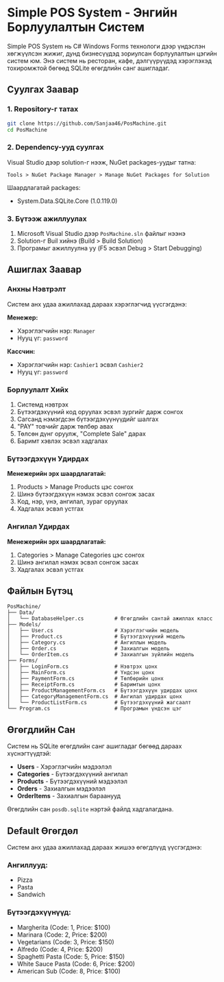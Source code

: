 # Simple POS System - Энгийн Борлуулалтын Систем

Simple POS System нь C# Windows Forms технологи дээр үндэслэн хөгжүүлсэн жижиг, дунд бизнесүүдэд зориулсан борлуулалтын цэгийн систем юм. Энэ систем нь ресторан, кафе, дэлгүүрүүдэд хэрэглэхэд тохиромжтой бөгөөд SQLite өгөгдлийн санг ашигладаг.

## Суулгах Заавар

### 1. Repository-г татах
```bash
git clone https://github.com/Sanjaa46/PosMachine.git
cd PosMachine
```

### 2. Dependency-ууд суулгах
Visual Studio дээр solution-г нээж, NuGet packages-уудыг татна:
```
Tools > NuGet Package Manager > Manage NuGet Packages for Solution
```

Шаардлагатай packages:
- System.Data.SQLite.Core (1.0.119.0)

### 3. Бүтээж ажиллуулах
1. Microsoft Visual Studio дээр `PosMachine.sln` файлыг нээнэ
2. Solution-г Buil хийнэ (Build > Build Solution)
3. Програмыг ажиллуулна уу (F5 эсвэл Debug > Start Debugging)

## Ашиглах Заавар

### Анхны Нэвтрэлт
Систем анх удаа ажиллахад дараах хэрэглэгчид үүсгэгдэнэ:

**Менежер:**
- Хэрэглэгчийн нэр: `Manager`
- Нууц үг: `password`

**Кассчин:**
- Хэрэглэгчийн нэр: `Cashier1` эсвэл `Cashier2`
- Нууц үг: `password`

### Борлуулалт Хийх
1. Системд нэвтрэх
2. Бүтээгдэхүүний код оруулах эсвэл зургийг дарж сонгох
3. Сагсанд нэмэгдсэн бүтээгдэхүүнүүдийг шалгах
4. "PAY" товчийг дарж төлбөр авах
5. Төлсөн дүнг оруулж, "Complete Sale" дарах
6. Баримт хэвлэх эсвэл хадгалах

### Бүтээгдэхүүн Удирдах
**Менежерийн эрх шаардлагатай:**
1. Products > Manage Products цэс сонгох
2. Шинэ бүтээгдэхүүн нэмэх эсвэл сонгож засах
3. Код, нэр, үнэ, ангилал, зураг оруулах
4. Хадгалах эсвэл устгах

### Ангилал Удирдах
**Менежерийн эрх шаардлагатай:**
1. Categories > Manage Categories цэс сонгох
2. Шинэ ангилал нэмэх эсвэл сонгож засах
3. Хадгалах эсвэл устгах

## Файлын Бүтэц

```
PosMachine/
├── Data/
│   └── DatabaseHelper.cs          # Өгөгдлийн сантай ажиллах класс
├── Models/
│   ├── User.cs                    # Хэрэглэгчийн модель
│   ├── Product.cs                 # Бүтээгдэхүүний модель
│   ├── Category.cs                # Ангиллын модель
│   ├── Order.cs                   # Захиалгын модель
│   └── OrderItem.cs               # Захиалгын зүйлийн модель
├── Forms/
│   ├── LoginForm.cs               # Нэвтрэх цонх
│   ├── MainForm.cs                # Үндсэн цонх
│   ├── PaymentForm.cs             # Төлбөрийн цонх
│   ├── ReceiptForm.cs             # Баримтын цонх
│   ├── ProductManagementForm.cs   # Бүтээгдэхүүн удирдах цонх
│   ├── CategoryManagementForm.cs  # Ангилал удирдах цонх
│   └── ProductListForm.cs         # Бүтээгдэхүүний жагсаалт
└── Program.cs                     # Програмын үндсэн цэг
```

## Өгөгдлийн Сан

Систем нь SQLite өгөгдлийн санг ашигладаг бөгөөд дараах хүснэгтүүдтэй:

- **Users** - Хэрэглэгчийн мэдээлэл
- **Categories** - Бүтээгдэхүүний ангилал
- **Products** - Бүтээгдэхүүний мэдээлэл
- **Orders** - Захиалгын мэдээлэл
- **OrderItems** - Захиалгын бараанууд

Өгөгдлийн сан `posdb.sqlite` нэртэй файлд хадгалагдана.

## Default Өгөгдөл

Систем анх удаа ажиллахад дараах жишээ өгөгдлүүд үүсгэгдэнэ:

### Ангиллууд:
- Pizza
- Pasta  
- Sandwich

### Бүтээгдэхүүнүүд:
- Margherita (Code: 1, Price: $100)
- Marinara (Code: 2, Price: $200)
- Vegetarians (Code: 3, Price: $150)
- Alfredo (Code: 4, Price: $200)
- Spaghetti Pasta (Code: 5, Price: $150)
- White Sauce Pasta (Code: 6, Price: $200)
- American Sub (Code: 8, Price: $100)
